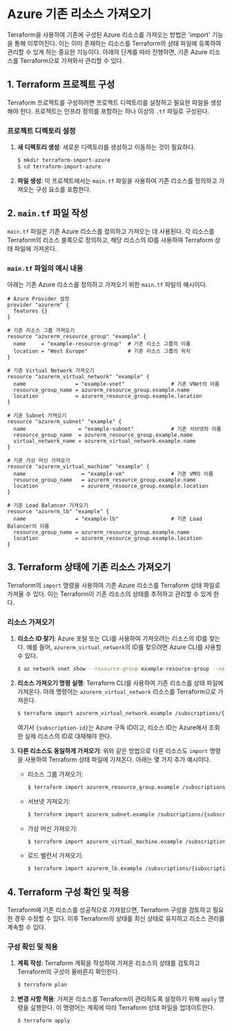 # Azure 기존 리소스 가져오기

Terraform을 사용하여 기존에 구성된 Azure 리소스를 가져오는 방법은 'import' 기능을 통해 이루어진다. 이는 이미 존재하는 리소스를 Terraform의 상태 파일에 등록하여 관리할 수 있게 하는 중요한 기능이다. 아래의 단계를 따라 진행하면, 기존 Azure 리소스를 Terraform으로 가져와서 관리할 수 있다.

## 1. Terraform 프로젝트 구성

Terraform 프로젝트를 구성하려면 프로젝트 디렉토리를 설정하고 필요한 파일을 생성해야 한다. 프로젝트는 인프라 정의를 포함하는 하나 이상의 `.tf` 파일로 구성된다.

### 프로젝트 디렉토리 설정

1. **새 디렉토리 생성**:
   새로운 디렉토리를 생성하고 이동하는 것이 필요하다.
   ```bash
   $ mkdir terraform-import-azure
   $ cd terraform-import-azure
   ```

2. **파일 생성**:
   이 프로젝트에서는 `main.tf` 파일을 사용하여 기존 리소스를 정의하고 가져오는 구성 요소를 포함한다.

## 2. `main.tf` 파일 작성

`main.tf` 파일은 기존 Azure 리소스를 정의하고 가져오는 데 사용된다. 각 리소스를 Terraform의 리소스 블록으로 정의하고, 해당 리소스의 ID를 사용하여 Terraform 상태 파일에 가져온다.

### `main.tf` 파일의 예시 내용

아래는 기존 Azure 리소스를 정의하고 가져오기 위한 `main.tf` 파일의 예시이다.

```hcl
# Azure Provider 설정
provider "azurerm" {
  features {}
}

# 기존 리소스 그룹 가져오기
resource "azurerm_resource_group" "example" {
  name     = "example-resource-group"  # 기존 리소스 그룹의 이름
  location = "West Europe"             # 기존 리소스 그룹의 위치
}

# 기존 Virtual Network 가져오기
resource "azurerm_virtual_network" "example" {
  name                = "example-vnet"               # 기존 VNet의 이름
  resource_group_name = azurerm_resource_group.example.name
  location            = azurerm_resource_group.example.location
}

# 기존 Subnet 가져오기
resource "azurerm_subnet" "example" {
  name                 = "example-subnet"            # 기존 서브넷의 이름
  resource_group_name  = azurerm_resource_group.example.name
  virtual_network_name = azurerm_virtual_network.example.name
}

# 기존 가상 머신 가져오기
resource "azurerm_virtual_machine" "example" {
  name                  = "example-vm"               # 기존 VM의 이름
  resource_group_name   = azurerm_resource_group.example.name
  location              = azurerm_resource_group.example.location
}

# 기존 Load Balancer 가져오기
resource "azurerm_lb" "example" {
  name                = "example-lb"                 # 기존 Load Balancer의 이름
  resource_group_name = azurerm_resource_group.example.name
  location            = azurerm_resource_group.example.location
}
```

## 3. Terraform 상태에 기존 리소스 가져오기

Terraform의 `import` 명령을 사용하여 기존 Azure 리소스를 Terraform 상태 파일로 가져올 수 있다. 이는 Terraform이 기존 리소스의 상태를 추적하고 관리할 수 있게 한다.

### 리소스 가져오기

1. **리소스 ID 찾기**:
   Azure 포털 또는 CLI를 사용하여 가져오려는 리소스의 ID를 찾는다. 예를 들어, `azurerm_virtual_network`의 ID를 찾으려면 Azure CLI를 사용할 수 있다.
   ```bash
   $ az network vnet show --resource-group example-resource-group --name example-vnet --query id
   ```

2. **리소스 가져오기 명령 실행**:
   Terraform CLI를 사용하여 기존 리소스를 상태 파일에 가져온다. 아래 명령어는 `azurerm_virtual_network` 리소스를 Terraform으로 가져온다.
   ```bash
   $ terraform import azurerm_virtual_network.example /subscriptions/{subscription-id}/resourceGroups/example-resource-group/providers/Microsoft.Network/virtualNetworks/example-vnet
   ```

   여기서 `{subscription-id}`는 Azure 구독 ID이고, 리소스 ID는 Azure에서 조회한 실제 리소스의 ID로 대체해야 한다.

3. **다른 리소스도 동일하게 가져오기**:
   위와 같은 방법으로 다른 리소스도 `import` 명령을 사용하여 Terraform 상태 파일에 가져온다. 아래는 몇 가지 추가 예시이다.
   
   - 리소스 그룹 가져오기:
     ```bash
     $ terraform import azurerm_resource_group.example /subscriptions/{subscription-id}/resourceGroups/example-resource-group
     ```

   - 서브넷 가져오기:
     ```bash
     $ terraform import azurerm_subnet.example /subscriptions/{subscription-id}/resourceGroups/example-resource-group/providers/Microsoft.Network/virtualNetworks/example-vnet/subnets/example-subnet
     ```

   - 가상 머신 가져오기:
     ```bash
     $ terraform import azurerm_virtual_machine.example /subscriptions/{subscription-id}/resourceGroups/example-resource-group/providers/Microsoft.Compute/virtualMachines/example-vm
     ```

   - 로드 밸런서 가져오기:
     ```bash
     $ terraform import azurerm_lb.example /subscriptions/{subscription-id}/resourceGroups/example-resource-group/providers/Microsoft.Network/loadBalancers/example-lb
     ```

## 4. Terraform 구성 확인 및 적용

Terraform에 기존 리소스를 성공적으로 가져왔으면, Terraform 구성을 검토하고 필요한 경우 수정할 수 있다. 이후 Terraform의 상태를 최신 상태로 유지하고 리소스 관리를 계속할 수 있다.

### 구성 확인 및 적용

1. **계획 작성**:
   Terraform 계획을 작성하여 가져온 리소스의 상태를 검토하고 Terraform의 구성이 올바른지 확인한다.
   ```bash
   $ terraform plan
   ```

2. **변경 사항 적용**:
   가져온 리소스를 Terraform이 관리하도록 설정하기 위해 `apply` 명령을 실행한다. 이 명령어는 계획에 따라 Terraform 상태 파일을 업데이트한다.
   ```bash
   $ terraform apply
   ```